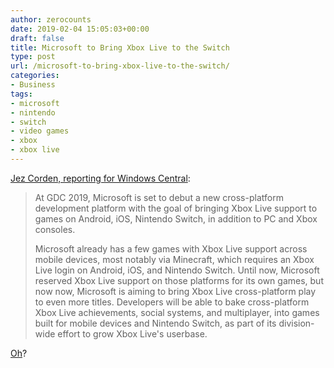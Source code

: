 ```yaml
---
author: zerocounts
date: 2019-02-04 15:05:03+00:00
draft: false
title: Microsoft to Bring Xbox Live to the Switch
type: post
url: /microsoft-to-bring-xbox-live-to-the-switch/
categories:
- Business
tags:
- microsoft
- nintendo
- switch
- video games
- xbox
- xbox live
---
```





[Jez Corden, reporting for Windows Central](https://m.windowscentral.com/microsoft-wants-bring-xbox-live-cross-platform-gaming-android-ios-nintendo-switch-and-more):







<blockquote>At GDC 2019, Microsoft is set to debut a new cross-platform development platform with the goal of bringing Xbox Live support to games on Android, iOS, Nintendo Switch, in addition to PC and Xbox consoles.  
  
Microsoft already has a few games with Xbox Live support across mobile devices, most notably via Minecraft, which requires an Xbox Live login on Android, iOS, and Nintendo Switch. Until now, Microsoft reserved Xbox Live support on those platforms for its own games, but now now, Microsoft is aiming to bring Xbox Live cross-platform play to even more titles. Developers will be able to bake cross-platform Xbox Live achievements, social systems, and multiplayer, into games built for mobile devices and Nintendo Switch, as part of its division-wide effort to grow Xbox Live's userbase.
> 
> </blockquote>







[Oh](https://www.zerocounts.net/activision-microsoft-and-platforms/)?



